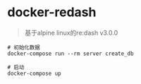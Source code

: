# docker-redash

> 基于alpine linux的re:dash v3.0.0

```
# 初始化数据
docker-compose run --rm server create_db

# 启动
docker-compose up
```
